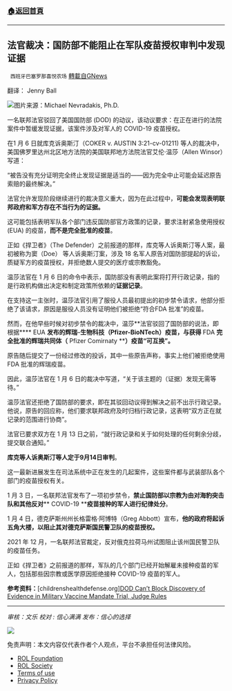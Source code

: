 ###  [:house:返回首頁](https://github.com/ourhimalayas/txt)
---


## 法官裁决：国防部不能阻止在军队疫苗授权审判中发现证据
` 西班牙巴塞罗那喜悦农场` [轉載自GNews](https://gnews.org/zh-hans/1856574/)

翻译： Jenny Ball

![](https://assets.gnews.org/wp-content/uploads/2022/01/image0-24.jpg)图片来源：Michael Nevradakis, Ph.D.

一名联邦法官驳回了美国国防部 (DOD) 的动议，该动议要求：在正在进行的法院案件中暂缓发现证据，该案件涉及对军人的 COVID-19 疫苗授权。

在1 月 6 日就库克诉奥斯汀（COKER v. AUSTIN 3:21-cv-01211) 等人的裁决中，美国佛罗里达州北区地方法院的美国联邦地方法院法官艾伦·温莎（Allen Winsor）写道：

“被告没有充分证明完全终止发现证据是适当的——因为完全中止可能会延迟原告索赔的最终解决。”

法官允许发现阶段继续进行的裁决意义重大，因为在此过程中，**可能会发现表明联邦政府和军方存在不当行为的证据。**

这可能包括表明军队各个部门违反国防部官方政策的记录，要求注射紧急使用授权 (EUA) 的疫苗，**而不是完全批准的疫苗**。

正如《捍卫者》（The Defender）之前报道的那样，库克等人诉奥斯汀等人案，最初被称为窦（Doe） 等人诉奥斯汀案，涉及 18 名军人原告对国防部提起的诉讼，质疑军方的疫苗授权，并拒绝数人提交的医疗或宗教豁免。

温莎法官在 1 月 6 日的命令中表示，国防部没有表明此案将打开行政记录，指的是行政机构做出决定和制定政策所依赖的**证据记录**。

在支持这一主张时，温莎法官引用了服役人员最初提出的初步禁令请求，他部分拒绝了该请求，原因是服役人员没有证明他们被拒绝“符合FDA 批准”的疫苗。

然而，在他早些时候对初步禁令的裁决中，温莎**法官驳回了国防部的说法，即根据**** EUA ****发布的辉瑞****–****生物科技（****Pfizer-BioNTech****）疫苗，与获得**** FDA ****完全批准的辉瑞共同体（**** Pfizer Comirnaty ****）疫苗“可互换”。**

原告随后提交了一份经过修改的投诉，其中一些原告声称，事实上他们被拒绝使用 FDA 批准的辉瑞疫苗。

因此，温莎法官在 1 月 6 日的裁决中写道，“关于该主题的（证据）发现无需等待。”

温莎法官还拒绝了国防部的要求，即在其驳回动议得到解决之前不出示行政记录。他说，原告的回应称，他们要求联邦政府及时归档行政记录，这表明“双方正在就记录的范围进行协商”。

法官已要求双方在 1 月 13 日之前，“就行政记录和关于如何处理的任何剩余分歧，提交联合通知。”

**库克等人诉奥斯汀等人定于****9****月****14****日审判**。

这一最新进展发生在司法系统中正在发生的几起案件，这些案件都与武装部队各个部门的疫苗授权有关。

1 月 3 日，一名联邦法官发布了一项初步禁令，**禁止国防部以宗教为由对海豹突击队和其他反对**** COVID-19 ****疫苗接种的军人进行纪律处分**。

1 月 4 日，德克萨斯州州长格雷格·阿博特（Greg Abbott）宣布，**他的政府将起诉五角大楼，以阻止其对德克萨斯国民警卫队的疫苗授权。**

2021 年 12 月，一名联邦法官裁定，反对俄克拉荷马州试图阻止该州国民警卫队的疫苗任务。

正如《捍卫者》之前报道的那样，军队的几个部门已经开始解雇未接种疫苗的军人，包括那些因宗教或医学原因拒绝接种 COVID-19 疫苗的军人。

**参考资料：**[childrenshealthdefense.org][DOD Can’t Block Discovery of Evidence in Military Vaccine Mandate Trial, Judge Rules](https://childrenshealthdefense.org/defender/dod-evidence-military-vaccine-mandate-trial/?utm_source=salsa&amp;eType=EmailBlastContent&amp;eId=b5be3851-e217-4fa4-afa8-e0ddac5c9bfd)

* * *

*审核：文乐*
*校对 : 信心满满*
*发布：信心的选择*

![](https://assets.gnews.org/wp-content/uploads/2022/01/GNEWS_CH.-1-3.jpeg)

 

免责声明：本文内容仅代表作者个人观点，平台不承担任何法律风险。

- [ROL Foundation](https://rolfoundation.org/)
- [ROL Society](https://rolsociety.org/)
- [Terms of use](https://gnews.org/terms-of-use-3/)
- [Privacy Policy](https://gnews.org/privacy-policy/)
